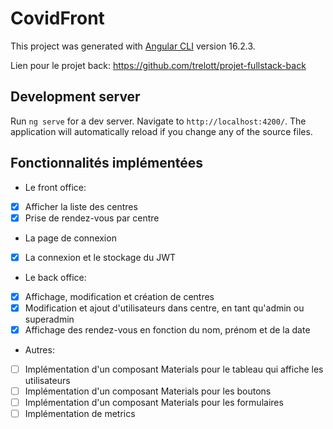 # CovidFront

This project was generated with [Angular CLI](https://github.com/angular/angular-cli) version 16.2.3.

Lien pour le projet back: https://github.com/trelott/projet-fullstack-back

## Development server

Run `ng serve` for a dev server. Navigate to `http://localhost:4200/`. The application will automatically reload if you change any of the source files.

## Fonctionnalités implémentées

- Le front office:

- [x] Afficher la liste des centres
- [x] Prise de rendez-vous par centre

- La page de connexion

- [x] La connexion et le stockage du JWT

- Le back office:

- [x] Affichage, modification et création de centres
- [x] Modification et ajout d'utilisateurs dans centre, en tant qu'admin ou superadmin
- [x] Affichage des rendez-vous en fonction du nom, prénom et de la date

- Autres:
- [ ] Implémentation d'un composant Materials pour le tableau qui affiche les utilisateurs
- [ ] Implémentation d'un composant Materials pour les boutons
- [ ] Implémentation d'un composant Materials pour les formulaires
- [ ] Implémentation de metrics
